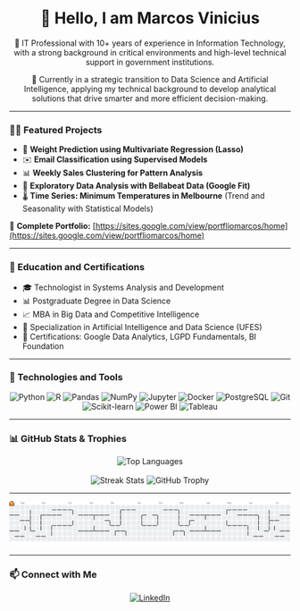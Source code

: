 <h1 align="center">👋 Hello, I am Marcos Vinicius</h1>

<p align="center">
  💼 IT Professional with 10+ years of experience in Information Technology, with a strong background in critical environments and high-level technical support in government institutions.
</p>

<p align="center">
  🎯 Currently in a strategic transition to Data Science and Artificial Intelligence, applying my technical background to develop analytical solutions that drive smarter and more efficient decision-making.
</p>

---

### 👨‍💻 Featured Projects

- 🔢 **Weight Prediction using Multivariate Regression (Lasso)**  
- ✉️ **Email Classification using Supervised Models**  
- 📊 **Weekly Sales Clustering for Pattern Analysis**  
- 🧘 **Exploratory Data Analysis with Bellabeat Data (Google Fit)**  
- 🌡️ **Time Series: Minimum Temperatures in Melbourne** (Trend and Seasonality with Statistical Models)  

🔗 **Complete Portfolio:** [https://sites.google.com/view/portfliomarcos/home](https://sites.google.com/view/portfliomarcos/home)

---

### 🧠 Education and Certifications

- 🎓 Technologist in Systems Analysis and Development  
- 📊 Postgraduate Degree in Data Science  
- 📈 MBA in Big Data and Competitive Intelligence  
- 🤖 Specialization in Artificial Intelligence and Data Science (UFES)  
- 🏅 Certifications: Google Data Analytics, LGPD Fundamentals, BI Foundation  

---

### 🧰 Technologies and Tools

<div align="center">
  <img src="https://cdn.jsdelivr.net/gh/devicons/devicon/icons/python/python-original.svg" width="40" height="40" alt="Python"/>
  <img src="https://cdn.jsdelivr.net/gh/devicons/devicon/icons/r/r-original.svg" width="40" height="40" alt="R"/>
  <img src="https://cdn.jsdelivr.net/gh/devicons/devicon/icons/pandas/pandas-original.svg" width="40" height="40" alt="Pandas"/>
  <img src="https://cdn.jsdelivr.net/gh/devicons/devicon/icons/numpy/numpy-original.svg" width="40" height="40" alt="NumPy"/>
  <img src="https://cdn.jsdelivr.net/gh/devicons/devicon/icons/jupyter/jupyter-original.svg" width="40" height="40" alt="Jupyter"/>
  <img src="https://cdn.jsdelivr.net/gh/devicons/devicon/icons/docker/docker-original.svg" width="40" height="40" alt="Docker"/>
  <img src="https://cdn.jsdelivr.net/gh/devicons/devicon/icons/postgresql/postgresql-original.svg" width="40" height="40" alt="PostgreSQL"/>
  <img src="https://cdn.jsdelivr.net/gh/devicons/devicon/icons/git/git-original.svg" width="40" height="40" alt="Git"/>
  <img src="https://upload.wikimedia.org/wikipedia/commons/0/05/Scikit_learn_logo_small.svg" width="60" height="60" alt="Scikit-learn"/>
  <img src="https://logos-world.net/wp-content/uploads/2022/02/Power-BI-Logo.png" width="60" height="60" alt="Power BI"/>
  <img src="https://cdn.worldvectorlogo.com/logos/tableau-software.svg" width="40" height="40" alt="Tableau" />
</div>

---

### 📊 GitHub Stats & Trophies

<div align="center">
  
  <img src="https://github-readme-stats.vercel.app/api/top-langs/?username=marcovsilva&layout=compact&langs_count=6&theme=dracula" alt="Top Languages" />
  <br /><br />
  <img src="https://streak-stats.demolab.com?user=marcovsilva&locale=en&mode=daily&theme=dracula&hide_border=false&border_radius=5" height="150" alt="Streak Stats" />
  <img src="https://github-profile-trophy.vercel.app/?username=marcovsilva&theme=dracula&column=3&margin-w=10&margin-h=10&no-frame=false" height="150" alt="GitHub Trophy" />
</div>

---



<div align="center">
  <picture>
    <source media="(prefers-color-scheme: dark)" srcset="https://raw.githubusercontent.com/marcovsilva/marcovsilva/output/pacman-contribution-graph-dark.svg">
    <source media="(prefers-color-scheme: light)" srcset="https://raw.githubusercontent.com/marcovsilva/marcovsilva/output/pacman-contribution-graph.svg">
    <img alt="Pacman contribution graph" src="https://raw.githubusercontent.com/marcovsilva/marcovsilva/output/pacman-contribution-graph.svg" />
  </picture>
</div>

---

### 📫 Connect with Me

<div align="center">
  <a href="https://www.linkedin.com/in/marcos-vi-silva" target="_blank">
    <img src="https://img.shields.io/static/v1?message=LinkedIn&logo=linkedin&label=&color=0077B5&logoColor=white&labelColor=&style=for-the-badge" height="25" alt="LinkedIn" />
  </a>

</div>
